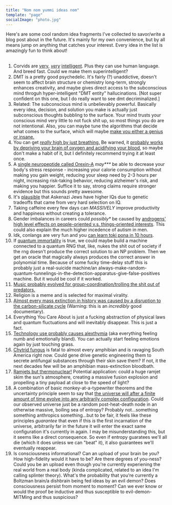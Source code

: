 ```yaml
---
title: "Nom nom yummi ideas nom"
template: "page"
socialImage: "photo.jpg"
---
```

Here's are some cool random idea fragments I've collected to savor/write a blog post about in the future. It's mainly for my own convenience, but by all means jump on anything that catches your interest. Every idea in the list is amazingly fun to think about!  
<br>
1. Corvids are [very](https://www.youtube.com/watch?v=QmJ3xuJrUcM), [*very*](https://www.youtube.com/watch?v=ZerUbHmuY04) [intelligent](https://whyevolutionistrue.com/2011/02/02/corvid-savants/). Plus they can use human language. And breed fast. Could we make them superintelligent?  
2. DMT is a pretty good psychedelic. It's fairly (?) unaddictive, doesn't seem to affect brain structure or chemistry long-term, strongly enhances creativity, and maybe gives direct access to the subconscious mind throguh hyper-intelligent "DMT entity" hallucinations. \[Not super confident on this one, but I do really want to see dmt decriminalized.\]  
3. Related: The subconscious mind is unbelievably powerful. Basically every idea, decision, and solution you make is actually just subconscious thoughts bubbling to the surface. Your mind trusts your conscious mind very little to not fuck shit up, so most things you do are not intentional. Also, you can maybe tune the algorithms that decide what comes to the surface, which will maybe [make you either a genius or insane.](https://www.lesswrong.com/posts/bbB4pvAQdpGrgGvXH/tuning-your-cognitive-strategies)  
4. You can get [*really* high by just breathing.](https://www.youtube.com/watch?v=0BNejY1e9ik) Be warned, it [probably works by depriving your brain of oxygen and acidifying your blood](https://www.reddit.com/r/breathwork/comments/zskjfe/dangers_of_starving_brain_of_oxygen_during/), so maybe don't make a habit of it, but I definitely recommend trying it at least once.  
5. A [single neuropeptide called Orexin-A](https://www.lesswrong.com/posts/sksP9Lkv9wqaAhXsA/orexin-and-the-quest-for-more-waking-hours) *may\*\*\** be able to decrease your body's stress response - increasing your calorie consumption without making you gain weight, reducing your sleep need by 2-3 hours per night, increasing risk-taking behavior, reducing alzheimer's risk, and making you happier. Suffice it to say, strong claims require stronger evidence but this sounds pretty awesome.
6. It's [plausible](https://slatestarcodex.com/2017/05/26/the-atomic-bomb-considered-as-hungarian-high-school-science-fair-project/) that Askenazi Jews have higher IQs due to genetic tradeoffs that came from very hard selection on IQ.  
7. Taking caffeine every few days can *MASSIVELY* improve productivity and happiness without creating a tolerance.  
8. Gender imbalances in careers could *possibly\** be caused by [androgens' high level effects on people-oriented v.s. things-oriented interests](https://slatestarcodex.com/2017/08/07/contra-grant-on-exaggerated-differences/). This could also explain the much higher incedence of autism in men.  
9. Idk, conlangs are very fun and you [can learn toki pona in 10 hours](https://www.youtube.com/playlist?list=PLwYL9_SRAk8EXSZPSTm9lm2kD_Z1RzUgm).  
10. If [quantum immortality](https://www.youtube.com/watch?v=n7RHv_MIIT0) is true, we could maybe build a machine connected to a quantum RNG that, like, nukes the shit out of society if the rng doesn't produce the correct solution to an NP problem. Then we get an oracle that magically always produces the correct answer in polynomial time. Because of some fucky time-delay stuff this is probably just a real-suicide machine/an always-make-random-quantum-tunnelings-in-the-detection-apparatus-give-false-positives machine. But it would be cool if it worked.  
11. [Music probably evolved for group-coordination/trolling the shit out of predators.](https://meltingasphalt.com/music-in-human-evolution/)  
12. Religion is a meme and is selected for maximal virality.  
13. [Almost every mass extinction in history was caused by a disruption to the carbon-silicate cycle](https://www.youtube.com/watch?v=uxTO2w0fbB4) (Warning: this is an *incredibly* good documentary).  
14. Everything You Care About is just a fucking abstraction of physical laws and quantum fluctuations and will inevitably disappear. This is just a fact.  
15. [Technology use probably causes alexthymia](https://www.reddit.com/r/MensLib/comments/yrewr9/therapist_explains_why_you_dont_feel_anything/) (aka everything feeling numb and emotionally bland). You can actually start feeling emotions again by just touching grass.  
16. [Chytrid fungus](https://www.amphibianark.org/the-crisis/chytrid-fungus/) is fatal to almost every amphibian and is ravaging South America right now. Could gene drive genetic engineering them to secrete antifungal substances through their skin save them? If not, it the next decades few will be an amphibian mass-extinction bloodbath.  
17. [Ramjets but thermonuclear!](https://en.wikipedia.org/wiki/Bussard_ramjet) Potential application: could a huge ramjet skim the sun's atmosphere, creating a massive fusion explosion and propelling a tiny payload at close to the speed of light?  
18. A combination of basic monkey-at-a-typewriter theorems and the uncertainty principle seem to say that [the universe will after a finite amount of time evolve into any arbitrarily complex configuration](https://www.youtube.com/watch?v=4Stzj2_Rlo4). Could our observed universe just be a random post-heat-death node in an otherwise massive, boiling sea of entropy? Probably not...something something anthropics something...but to be fair, it feels like these principles *guarantee* that even if this *is* the first incarnation of the universe, arbitrarily far in the future it will enter the exact same configuration it's currently in again. I may be misunderstanding this, but it seems like a direct consequence. So even if entropy guaratees we'll all die (which it does unless we can "beat" it), it also guarantees we'll eventually reappear.  
19. Is consciousness informational? Can an upload of your brain be *you*? How high-fidelity would it have to be? Are there degrees of you-ness? Could you be an upload even though you're currently experiening the real world from a real body (kinda complicated, related to an idea I'm calling splinter theory). What's the probability that you're currently a Boltzman brain/a dishbrain being fed ideas by an evil demon? Does consciousness persist from moment to moment? Can we ever know or would the proof be inductive and thus susceptible to evil-demon-MITMing and thus suspicious?
